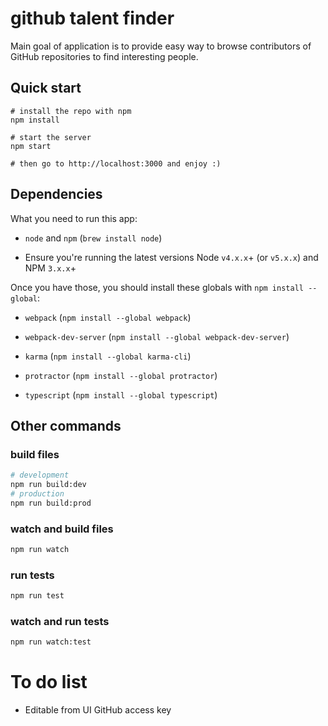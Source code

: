 # github talent finder

Main goal of application  is to provide easy way to browse contributors of  GitHub repositories to find interesting people.


## Quick start

```shell
# install the repo with npm
npm install

# start the server
npm start

# then go to http://localhost:3000 and enjoy :)
```


## Dependencies
What you need to run this app:
* `node` and `npm` (`brew install node`)

* Ensure you're running the latest versions Node `v4.x.x`+ (or `v5.x.x`) and NPM `3.x.x`+


Once you have those, you should install these globals with `npm install --global`:
* `webpack` (`npm install --global webpack`)

* `webpack-dev-server` (`npm install --global webpack-dev-server`)

* `karma` (`npm install --global karma-cli`)

* `protractor` (`npm install --global protractor`)

* `typescript` (`npm install --global typescript`)



## Other commands

### build files
```bash
# development
npm run build:dev
# production
npm run build:prod
```


### watch and build files
```bash
npm run watch
```

### run tests
```bash
npm run test
```

### watch and run tests
```bash
npm run watch:test
```

# To do list #
* Editable from UI GitHub access key